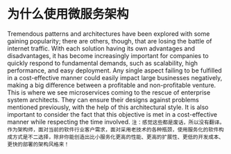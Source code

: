 # 为什么使用微服务架构
Tremendous patterns and architectures have been explored with some gaining popularity;
there are others, though, that are losing the battle of internet traffic. With each solution having its own advantages and disadvantages, it has become increasingly important for companies to quickly respond to fundamental demands, such as scalability, high performance, and easy deployment. Any single aspect failing to be fulfilled in a cost-effective manner could easily impact large businesses negatively, making a big difference between a profitable and non-profitable venture.
This is where we see microservices coming to the rescue of enterprise system architects. They can ensure their designs against problems mentioned previously, with the help of this architectural style. It is also important to consider the fact that this objective is met in a cost-effective manner while respecting the time involved.
`注：感觉这些都是废话，所以没有翻译。作为架构师，面对当前的软件行业客户需求，面对采用老技术的各种瓶颈，使用服务化的软件构成方式是不二选择，除非你能创造出比小服务化更高的性能、更高的扩展性、更低的开发成本、更快的部署的架构风格来！`

